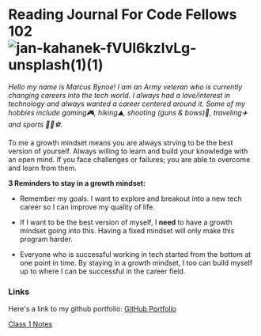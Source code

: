 # Reading Journal For Code Fellows 102 ![jan-kahanek-fVUl6kzIvLg-unsplash(1)(1)](https://user-images.githubusercontent.com/118087203/201806866-c505fa26-a698-4956-8295-8fd8efb9f823.jpg)

*Hello my name is Marcus Bynoe! I am an Army veteran who is currently changing careers into the tech world. I always had a love/interest in technology and always wanted a career centered around it. Some of my hobbies include gaming🎮, hiking⛰️, shooting (guns & bows)🏹, traveling✈️ and sports 🏈🏀⚽.*

To me a growth mindset means you are always strving to be the best version of yourself. Always willing to learn and build your knowledge with an open mind. If you face challenges or failures; you are able to overcome and learn from them. 

**3 Reminders to stay in a growth mindset:**

- Remember my goals. I want to explore and breakout into a new tech career so I can improve my quality of life. 
 
- If I want to be the best version of myself, I **need** to have a growth mindset going into this. Having a fixed mindset will only make this program harder.  

- Everyone who is successful working in tech started from the bottom at one point in time. By staying in a growth mindset, I too can build myself up to where I can be successful in the career field.  

### Links
Here's a link to my github portfolio: [GitHub Portfolio](https://github.com/marcusbynoe/reading-notes)

[Class 1 Notes](https://marcusbynoe.github.io/reading-notes/class1)
